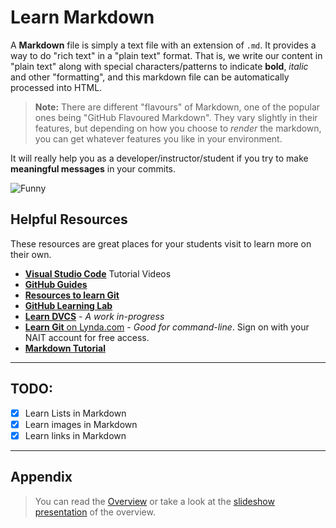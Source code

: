 # Learn Markdown

A **Markdown** file is simply a text file with an extension of `.md`. It provides a way to do "rich text" in a "plain text" format. That is, we write our content in "plain text" along with special characters/patterns to indicate **bold**, *italic* and other "formatting", and this markdown file can be automatically processed into HTML.

> **Note:** There are different "flavours" of Markdown, one of the popular ones being "GitHub Flavoured Markdown". They vary slightly in their features, but depending on how you choose to *render* the markdown, you can get whatever features you like in your environment.

It will really help you as a developer/instructor/student if you try to make **meaningful messages** in your commits.

![Funny](https://imgs.xkcd.com/comics/git_commit.png)

## Helpful Resources

These resources are great places for your students visit to learn more on their own.

- [**Visual Studio Code**](https://code.visualstudio.com/docs/introvideos/overview) Tutorial Videos
- [**GitHub Guides**](https://guides.github.com/)
- [**Resources to learn Git**](http://try.github.io/)
- [**GitHub Learning Lab**](https://lab.github.com/)
- [**Learn DVCS**](https://learndvcs.github.io/) - *A work in-progress*
- [**Learn Git** on Lynda.com](https://www.linkedin.com/learning/github-for-web-designers/welcome?u=2109516) - *Good for command-line*. Sign on with your NAIT account for free access.
- [**Markdown Tutorial**](https://www.markdowntutorial.com/)

----

## TODO:

- [x] Learn Lists in Markdown
- [x] Learn images in Markdown
- [x] Learn links in Markdown

----

## Appendix

> You can read the [Overview](Overview.md) or take a look at the [slideshow presentation](VersionControl.html) of the overview.